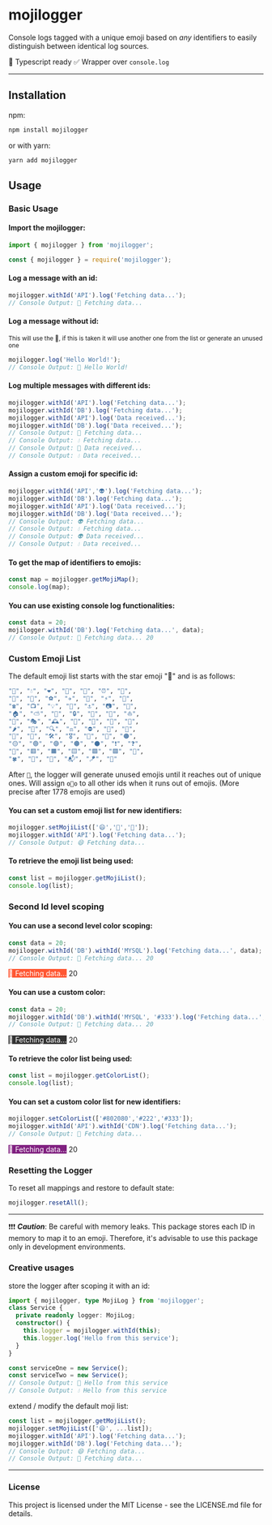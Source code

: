 # mojilogger
Console logs tagged with a unique emoji based on *any* identifiers to easily distinguish between identical log sources.

🔷 Typescript ready
✅ Wrapper over `console.log`

---

## Installation
npm:
```bash
npm install mojilogger
```
or with yarn:
```bash
yarn add mojilogger
```

## Usage
### Basic Usage
#### Import the mojilogger:
```javascript
import { mojilogger } from 'mojilogger';
```
```javascript
const { mojilogger } = require('mojilogger');
```
#### Log a message with an id:
```javascript
mojilogger.withId('API').log('Fetching data...');
// Console Output: 🌟 Fetching data...
```
#### Log a message without id:
<sub>This will use the 💬, if this is taken it will use another one from the list or generate an unused one</sub>
```javascript
mojilogger.log('Hello World!');
// Console Output: 💬 Hello World!
```

#### Log multiple messages with different ids:

```javascript
mojilogger.withId('API').log('Fetching data...');
mojilogger.withId('DB').log('Fetching data...');
mojilogger.withId('API').log('Data received...');
mojilogger.withId('DB').log('Data received...');
// Console Output: 🌟 Fetching data...
// Console Output: 💧 Fetching data...
// Console Output: 🌟 Data received...
// Console Output: 💧 Data received...
```

#### Assign a custom emoji for specific id:
```javascript
mojilogger.withId('API','👽').log('Fetching data...');
mojilogger.withId('DB').log('Fetching data...');
mojilogger.withId('API').log('Data received...');
mojilogger.withId('DB').log('Data received...');
// Console Output: 👽 Fetching data...
// Console Output: 💧 Fetching data...
// Console Output: 👽 Data received...
// Console Output: 💧 Data received...
```

#### To get the map of identifiers to emojis:

```javascript
const map = mojilogger.getMojiMap();
console.log(map);
```

#### You can use existing console log functionalities:
```javascript
const data = 20;
mojilogger.withId('DB').log('Fetching data...', data);
// Console Output: 🌟 Fetching data... 20
```



### Custom Emoji List
The default emoji list starts with the star emoji "🌟" and is as follows:
```bash
"🌟", "💧", "❤️", "🚗", "🎵", "⏰", "🔑",
"🎈", "📘", "⚽", "✈️", "🚢", "⚡", "🍎",
"☎️", "📺", "💡", "🔔", "⚓", "📷", "🎉",
"🏠", "⛅", "🌈", "🔒", "🛒", "🎨", "⛵",
"💼", "🎭", "🕰️", "🧲", "🎻", "🏰", "🌵",
"🌶️", "📌", "🔍", "⚖️", "⛔", "🚸", "📵",
"🔞", "🛑", "🛠️", "🎖️", "🚫", "🔴", "🟠",
"🟡", "🟢", "🟣", "🟤", "⚫", "❗", "❓",
"🔶", "🟥", "🟧", "🟨", "🟩", "🟪", "🎲",
"🍀", "🎳", "🔕", "📬", "🪁", "🔭"
```

After `🔭`, the logger will generate unused emojis until it reaches out of unique ones.
Will assign `o🚫o` to all other ids when it runs out of emojis. (More precise after 1778 emojis are used)

#### You can set a custom emoji list for new identifiers:
```javascript
mojilogger.setMojiList(['😄','🌈','🚀']);
mojilogger.withId('API').log('Fetching data...');
// Console Output: 😄 Fetching data...
```

#### To retrieve the emoji list being used:
```javascript
const list = mojilogger.getMojiList();
console.log(list);
```

### Second Id level scoping

#### You can use a second level color scoping:
```javascript
const data = 20;
mojilogger.withId('DB').withId('MYSQL').log('Fetching data...', data);
// Console Output: 🌟 Fetching data... 20
```
<span style="background-color:#FF5733; color:#fff">🌟 Fetching data...</span><span> 20</span>

#### You can use a custom color:
```javascript
const data = 20;
mojilogger.withId('DB').withId('MYSQL', '#333').log('Fetching data...', data);
// Console Output: 🌟 Fetching data... 20
```
<span style="background-color:#333; color:#fff">🌟 Fetching data...</span><span> 20</span>

#### To retrieve the color list being used:
```javascript
const list = mojilogger.getColorList();
console.log(list);
```

#### You can set a custom color list for new identifiers:
```javascript
mojilogger.setColorList(['#802080','#222','#333']);
mojilogger.withId('API').withId('CDN').log('Fetching data...');
// Console Output: 🌟 Fetching data...
```
<span style="background-color:#802080; color:#fff">🌟 Fetching data...</span><span> 20</span>

### Resetting the Logger
To reset all mappings and restore to default state:
```javascript
mojilogger.resetAll();
```

---

❗❗❗ ***Caution***: Be careful with memory leaks. This package stores each ID in memory to map it to an emoji. Therefore, it's advisable to use this package only in development environments.

### Creative usages
store the logger after scoping it with an id:
```typescript
import { mojilogger, type MojiLog } from 'mojilogger';
class Service {
  private readonly logger: MojiLog;
  constructor() {
    this.logger = mojilogger.withId(this);
    this.logger.log('Hello from this service');
  }
}
```
```typescript
const serviceOne = new Service();
const serviceTwo = new Service();
// Console Output: 🌟 Hello from this service
// Console Output: 💧 Hello from this service
```
extend / modify the default moji list:
```javascript
const list = mojilogger.getMojiList();
mojilogger.setMojiList(['😄', ...list]);
mojilogger.withId('API').log('Fetching data...');
mojilogger.withId('DB').log('Fetching data...');
// Console Output: 😄 Fetching data...
// Console Output: 🌟 Fetching data...
```

---

### License
This project is licensed under the MIT License - see the LICENSE.md file for details.

